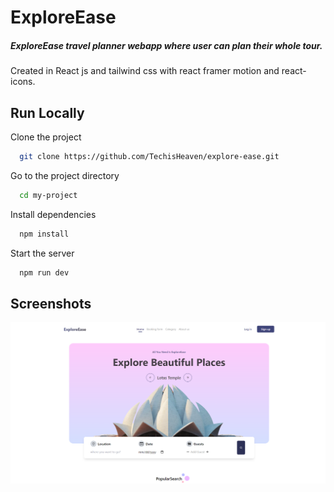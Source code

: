 
# ExploreEase

##### ExploreEase travel planner webapp where user can plan their whole tour.
Created in React js and tailwind css with react framer motion and react-icons.




## Run Locally

Clone the project

```bash
  git clone https://github.com/TechisHeaven/explore-ease.git
```

Go to the project directory

```bash
  cd my-project
```

Install dependencies

```bash
  npm install
```

Start the server

```bash
  npm run dev
```


## Screenshots

![App Screenshot](./public/screenshot.png)

